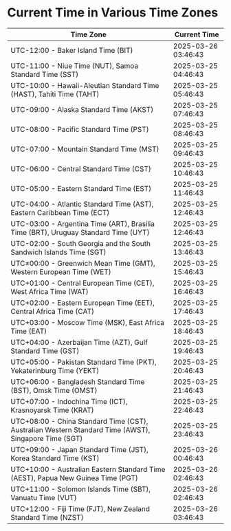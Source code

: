 # Current Time in Various Time Zones

| Time Zone | Current Time |
|-----------|--------------|
| UTC-12:00 - Baker Island Time (BIT) | 2025-03-26 03:46:43 |
| UTC-11:00 - Niue Time (NUT), Samoa Standard Time (SST) | 2025-03-25 04:46:43 |
| UTC-10:00 - Hawaii-Aleutian Standard Time (HAST), Tahiti Time (TAHT) | 2025-03-25 05:46:43 |
| UTC-09:00 - Alaska Standard Time (AKST) | 2025-03-25 07:46:43 |
| UTC-08:00 - Pacific Standard Time (PST) | 2025-03-25 08:46:43 |
| UTC-07:00 - Mountain Standard Time (MST) | 2025-03-25 09:46:43 |
| UTC-06:00 - Central Standard Time (CST) | 2025-03-25 10:46:43 |
| UTC-05:00 - Eastern Standard Time (EST) | 2025-03-25 11:46:43 |
| UTC-04:00 - Atlantic Standard Time (AST), Eastern Caribbean Time (ECT) | 2025-03-25 12:46:43 |
| UTC-03:00 - Argentina Time (ART), Brasília Time (BRT), Uruguay Standard Time (UYT) | 2025-03-25 12:46:43 |
| UTC-02:00 - South Georgia and the South Sandwich Islands Time (SGT) | 2025-03-25 13:46:43 |
| UTC±00:00 - Greenwich Mean Time (GMT), Western European Time (WET) | 2025-03-25 15:46:43 |
| UTC+01:00 - Central European Time (CET), West Africa Time (WAT) | 2025-03-25 16:46:43 |
| UTC+02:00 - Eastern European Time (EET), Central Africa Time (CAT) | 2025-03-25 17:46:43 |
| UTC+03:00 - Moscow Time (MSK), East Africa Time (EAT) | 2025-03-25 18:46:43 |
| UTC+04:00 - Azerbaijan Time (AZT), Gulf Standard Time (GST) | 2025-03-25 19:46:43 |
| UTC+05:00 - Pakistan Standard Time (PKT), Yekaterinburg Time (YEKT) | 2025-03-25 20:46:43 |
| UTC+06:00 - Bangladesh Standard Time (BST), Omsk Time (OMST) | 2025-03-25 21:46:43 |
| UTC+07:00 - Indochina Time (ICT), Krasnoyarsk Time (KRAT) | 2025-03-25 22:46:43 |
| UTC+08:00 - China Standard Time (CST), Australian Western Standard Time (AWST), Singapore Time (SGT) | 2025-03-25 23:46:43 |
| UTC+09:00 - Japan Standard Time (JST), Korea Standard Time (KST) | 2025-03-26 00:46:43 |
| UTC+10:00 - Australian Eastern Standard Time (AEST), Papua New Guinea Time (PGT) | 2025-03-26 02:46:43 |
| UTC+11:00 - Solomon Islands Time (SBT), Vanuatu Time (VUT) | 2025-03-26 02:46:43 |
| UTC+12:00 - Fiji Time (FJT), New Zealand Standard Time (NZST) | 2025-03-26 03:46:43 |
